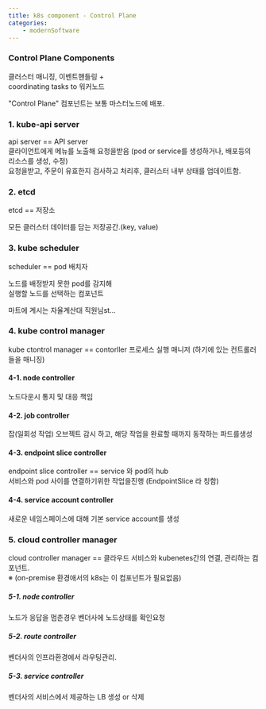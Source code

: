 ```yaml
--- 
title: k8s component - Control Plane
categories: 
    - modernSoftware 
---
```





### Control Plane Components
클러스터 매니징, 이벤트핸들링 + <br>
coordinating tasks to 워커노드 <br>

"Control Plane" 컴포넌트는 보통 마스터노드에 배포.<br>


### 1. kube-api server
api server == API server <br>
클라이언트에게 메뉴를 노출해 요청을받음 (pod or service를 생성하거나, 배포등의 리소스를 생성, 수정) <br>
요청을받고, 주문이 유효한지 검사하고 처리후, 클러스터 내부 상태를 업데이트함.<br>

### 2. etcd 
etcd == 저장소 <br>

모든 클러스터 데이터를 담는 저장공간.(key, value) <br>
### 3. kube scheduler
scheduler == pod 배치자 <br>

노드를 배정받지 못한 pod를 감지해 <br>
실행할 노드를 선택하는 컴포넌트 <br>

마트에 계시는 자율계산대 직원님st...<br>

### 4. kube control manager
kube ctontrol manager == contorller 프로세스 실행 매니저 (하기에 있는 컨트롤러들을 매니징)<br>

#### 4-1. node controller
노드다운시 통지 및 대응 책임 <br>

#### 4-2. job controller
잡(일회성 작업) 오브젝트 감시 하고, 해당 작업을 완료할 때까지 동작하는 파드를생성 <br>

#### 4-3. endpoint slice controller
endpoint slice controller == service 와 pod의 hub<br>
서비스와 pod 사이를 연결하기위한 작업을진행 (EndpointSlice 라 칭함)<br>

#### 4-4. service account controller
새로운 네임스페이스에 대해 기본 service account를 생성 <br>

### 5. cloud controller manager
cloud controller manager == 클라우드 서비스와 kubenetes간의 연결, 관리하는 컴포넌트.<br>
※ (on-premise 환경애서의 k8s는 이 컴포넌트가 필요없음)<br>

##### 5-1. node controller
노드가 응답을 멈춘경우 벤더사에 노드상태를 확인요청<br>
##### 5-2. route controller
벤더사의 인프라환경에서 라우팅관리.<br>

##### 5-3. service controller
벤더사의 서비스에서 제공하는 LB 생성 or 삭제 <br>




